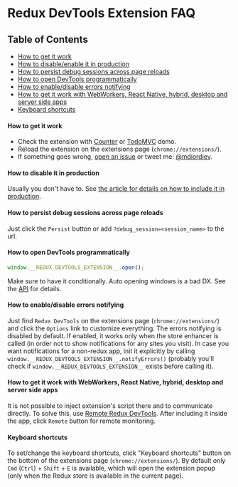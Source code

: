 # Redux DevTools Extension FAQ

## Table of Contents
- [How to get it work](#how-to-get-it-work)
- [How to disable/enable it in production](#how-to-disable-it-in-production)
- [How to persist debug sessions across page reloads](#how-to-persist-debug-sessions-across-page-reloads)
- [How to open DevTools programmatically](#how-to-open-devtools-programmatically)
- [How to enable/disable errors notifying](#how-to-enabledisable-errors-notifying)
- [How to get it work with WebWorkers, React Native, hybrid, desktop and server side apps](#how-to-get-it-work-with-webworkers-react-native-hybrid-desktop-and-server-side-apps)
- [Keyboard shortcuts](#keyboard-shortcuts)

#### How to get it work
- Check the extension with [Counter](http://zalmoxisus.github.io/examples/counter/) or [TodoMVC](http://zalmoxisus.github.io/examples/todomvc/) demo.
- Reload the extension on the extensions page (`chrome://extensions/`).
- If something goes wrong, [open an issue](https://github.com/zalmoxisus/redux-devtools-extension/issues) or tweet me: [@mdiordiev](https://twitter.com/mdiordiev).

#### How to disable it in production
Usually you don't have to. See [the article for details on how to include it in production](https://medium.com/@zalmoxis/using-redux-devtools-in-production-4c5b56c5600f). 
#### How to persist debug sessions across page reloads
Just click the `Persist` button or add `?debug_session=<session_name>` to the url.
#### How to open DevTools programmatically
```js
window.__REDUX_DEVTOOLS_EXTENSION__.open();
```
Make sure to have it conditionally. Auto opening windows is a bad DX. See the [API](https://github.com/zalmoxisus/redux-devtools-extension/blob/master/docs/API/Methods.md#open) for details.
#### How to enable/disable errors notifying
Just find `Redux DevTools` on the extensions page (`chrome://extensions/`) and click the `Options` link to customize everything. The errors notifying is disabled by default. If enabled, it works only when the store enhancer is called (in order not to show notifications for any sites you visit). In case you want notifications for a non-redux app, init it explicitly by calling `window.__REDUX_DEVTOOLS_EXTENSION__.notifyErrors()` (probably you'll check if `window.__REDUX_DEVTOOLS_EXTENSION__` exists before calling it).
#### How to get it work with WebWorkers, React Native, hybrid, desktop and server side apps
It is not possible to inject extension's script there and to communicate directly. To solve this, use [Remote Redux DevTools](https://github.com/zalmoxisus/remote-redux-devtools). After including it inside the app, click `Remote` button for remote monitoring. 
#### Keyboard shortcuts
To set/change the keyboard shortcuts, click "Keyboard shortcuts" button on the bottom of the extensions page (`chrome://extensions/`). By default only `Cmd` (`Ctrl`) + `Shift` + `E` is available, which will open the extension popup (only when the Redux store is available in the current page).
